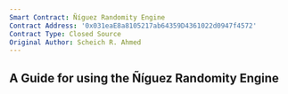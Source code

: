 ```yaml
---
Smart Contract: Ñíguez Randomity Engine
Contract Address: '0x031eaE8a8105217ab64359D4361022d0947f4572'
Contract Type: Closed Source
Original Author: Scheich R. Ahmed
---
```


## A Guide for using the Ñíguez Randomity Engine

